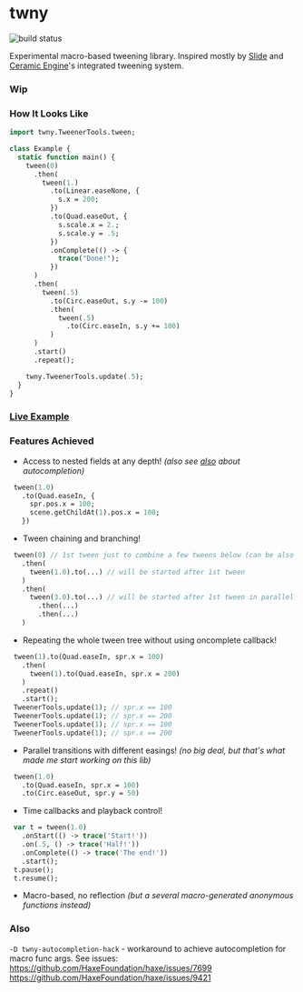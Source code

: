 # twny

![build status](https://github.com/deepcake/twny/actions/workflows/ci.yml/badge.svg)

Experimental macro-based tweening library.
Inspired mostly by [Slide](https://github.com/AndreiRudenko/slide) and [Ceramic Engine](https://github.com/ceramic-engine/ceramic)'s integrated tweening system.

### Wip

### How It Looks Like
```haxe
import twny.TweenerTools.tween;

class Example {
  static function main() {
    tween(0)
      .then(
        tween(1.)
          .to(Linear.easeNone, {
            s.x = 200;
          })
          .to(Quad.easeOut, {
            s.scale.x = 2.;
            s.scale.y = .5;
          })
          .onComplete(() -> {
            trace("Done!");
          })
      )
      .then(
        tween(.5)
          .to(Circ.easeOut, s.y -= 100)
          .then(
            tween(.5)
              .to(Circ.easeIn, s.y += 100)
          )
      )
      .start()
      .repeat();

    twny.TweenerTools.update(.5);
  }
}
```

### [Live Example](https://deepcake.github.io/twny/bin/)

### Features Achieved
 - Access to nested fields at any depth! _(also see [also](#also) about autocompletion)_
 ```haxe
  tween(1.0)
    .to(Quad.easeIn, {
      spr.pos.x = 100;
      scene.getChildAt(1).pos.x = 100;
    })
 ```
- Tween chaining and branching!
 ```haxe
  tween(0) // 1st tween just to combine a few tweens below (can be also used for delay)
    .then(
      tween(1.0).to(...) // will be started after 1st tween
    )
    .then(
      tween(3.0).to(...) // will be started after 1st tween in parallel with tween above
        .then(...)
        .then(...)
    )
 ```
 - Repeating the whole tween tree without using oncomplete callback!
 ```haxe
  tween(1).to(Quad.easeIn, spr.x = 100)
    .then(
      tween(1).to(Quad.easeIn, spr.x = 200)
    )
    .repeat()
    .start();
  TweenerTools.update(1); // spr.x == 100
  TweenerTools.update(1); // spr.x == 200
  TweenerTools.update(1); // spr.x == 100
  TweenerTools.update(1); // spr.x == 200
 ```
  - Parallel transitions with different easings! _(no big deal, but that's what made me start working on this lib)_
 ```haxe
  tween(1.0)
    .to(Quad.easeIn, spr.x = 100)
    .to(Circ.easeOut, spr.y = 50)
 ```
 - Time callbacks and playback control!
 ```haxe
  var t = tween(1.0)
    .onStart(() -> trace('Start!'))
    .on(.5, () -> trace('Half!'))
    .onComplete(() -> trace('The end!'))
    .start();
  t.pause();
  t.resume();
```
 - Macro-based, no reflection _(but a several macro-generated anonymous functions instead)_

### Also
`-D twny-autocompletion-hack` - workaround to achieve autocompletion for macro func args. See issues:
https://github.com/HaxeFoundation/haxe/issues/7699
https://github.com/HaxeFoundation/haxe/issues/9421
